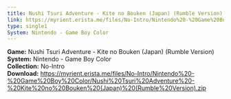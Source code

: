 ```yaml
---
title: Nushi Tsuri Adventure - Kite no Bouken (Japan) (Rumble Version)
link: https://myrient.erista.me/files/No-Intro/Nintendo%20-%20Game%20Boy%20Color/Nushi%20Tsuri%20Adventure%20-%20Kite%20no%20Bouken%20(Japan)%20(Rumble%20Version).zip
type: single1
System: Nintendo - Game Boy Color
---
```

<b>Game:</b> Nushi Tsuri Adventure - Kite no Bouken (Japan) (Rumble Version)<br>
<b>System:</b> Nintendo - Game Boy Color<br>
<b>Collection:</b> No-Intro<br>
<b>Download:</b> https://myrient.erista.me/files/No-Intro/Nintendo%20-%20Game%20Boy%20Color/Nushi%20Tsuri%20Adventure%20-%20Kite%20no%20Bouken%20(Japan)%20(Rumble%20Version).zip